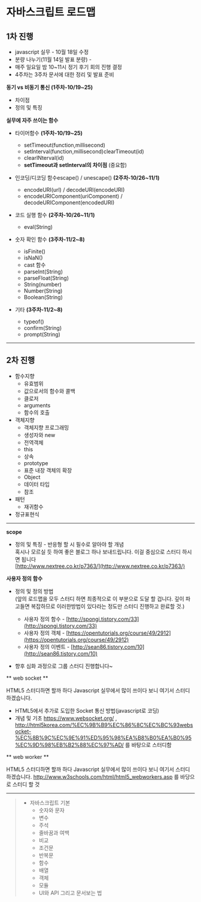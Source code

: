 # 자바스크립트 로드맵




## 1차 진행

- javascript 실무 - 10월 18일 수정
- 분량 나누기(11월 14일 발표 분량) -
- 매주 일요일 밤 10~11시 정기 후기 회의 진행 결정
- 4주차는 3주차 문서에 대한 정리 및 발표 준비

**동기 vs 비동기 통신 (1주차-10/19~25)**

- 차이점    
- 정의 및 특징   
  
**실무에 자주 쓰이는 함수**    

- 타이머함수 __(1주차-10/19~25)__

    - setTimeout(function,millisecond)
    - setInterval(function,millisecond)clearTimeout(id)
    - clearINterval(id)
    - __setTimeout과 setInterval의 차이점__ (중요함)
    
- 인코딩/디코딩 함수escape() / unescape() __(2주차-10/26~11/1)__

    - encodeURI(url) / decodeURI(encodeURI)
    - encodeURIComponent(uriComponent) / decodeURIComponent(encodedURI)
    
- 코드 실행 함수 __(2주차-10/26~11/1)__

    - eval(String)
    
- 숫자 확인 함수 __(3주차-11/2~8)__

    - isFinite()
    - isNaN()
    - cast 함수
    - parseInt(String)
    - parseFloat(String)
    - String(number)
    - Number(String)
    - Boolean(String)
    
- 기타 __(3주차-11/2~8)__

    - typeof()
    - confirm(String)
    - prompt(String)
    

------------

## 2차 진행


- 함수지향
	- 유효범위
	- 값으로서의 함수와 콜백
	- 클로저
	- arguments
	- 함수의 호출
- 객체지향
	- 객체지향 프로그래밍
	- 생성자와 new
	- 전역객체
	- this
	- 상속
	- prototype
	- 표준 내장 객체의 확장
	- Object
	- 데이터 타입
	- 참조
- 패턴
	- 재귀함수
- 정규표현식


----


**scope**

* 정의 및 특징 - 반응형 할 시 필수로 알아야 할 개념        
  혹시나 모르실 듯 하여 좋은 블로그 하나 보내드립니다. 이걸 중심으로 스터디 하시면 됩니다    
  [http://www.nextree.co.kr/p7363/](http://www.nextree.co.kr/p7363/)

**사용자 정의 함수**

* 정의 및 정의 방법    
  (앞의 로드맵을 모두 스터디 하면 최종적으로 이 부분으로 도달 할 겁니다. 깊이 파고들면 복잡하므로 이러한방법이 있다라는 정도만 스터디 진행하고 완료할 것.)
    * 사용자 정의 함수 - [http://spongi.tistory.com/33](http://spongi.tistory.com/33)
    * 사용자 정의 객체 - [https://opentutorials.org/course/49/2912](https://opentutorials.org/course/49/2912)
    * 사용자 정의 이벤트 - [http://sean86.tistory.com/10](http://sean86.tistory.com/10)
    
* 향후 심화 과정으로 그룹 스터디 진행합니다~

** web socket **

  HTML5 스터디하면 할까 하다 Javascript 실무에서 많이 쓰이다 보니 여기서 스터디 하겠습니다.
* HTML5에서 추가로 도입한 Socket 통신 방법(javascript로 코딩)
* 개념 및 기초
  https://www.websocket.org/ , http://html5korea.com/%EC%9B%B9%EC%86%8C%EC%BC%93websocket-%EC%8B%9C%EC%9E%91%ED%95%98%EA%B8%B0%EA%B0%95%EC%9D%98%EB%B2%88%EC%97%AD/ 를 바탕으로 스터디함

** web worker **

 HTML5 스터디하면 할까 하다 Javascript 실무에서 많이 쓰이다 보니 여기서 스터디 하겠습니다.
 http://www.w3schools.com/html/html5_webworkers.asp 를 바당으로 스터디 할 것


----


> - 자바스크립트 기본
> 	- 숫자와 문자
> 	- 변수
> 	- 주석
> 	- 줄바꿈과 여백
> 	- 비교
> 	- 조건문
> 	- 반복문
> 	- 함수
> 	- 배열
> 	- 객체
> 	- 모듈
> 	- UI와 API 그리고 문서보는 법
